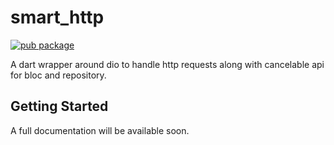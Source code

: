 # smart_http

[![pub package](https://img.shields.io/pub/v/smart_http.svg)](https://pub.dev/packages/smart_http)

A dart wrapper around dio to handle http requests along with cancelable api for bloc and repository.

## Getting Started

A full documentation will be available soon.